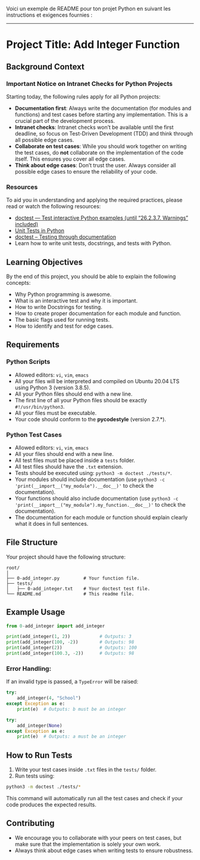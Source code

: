 Voici un exemple de README pour ton projet Python en suivant les instructions et exigences fournies :

---

# Project Title: Add Integer Function

## Background Context

### Important Notice on Intranet Checks for Python Projects

Starting today, the following rules apply for all Python projects:

- **Documentation first**: Always write the documentation (for modules and functions) and test cases before starting any implementation. This is a crucial part of the development process.
- **Intranet checks**: Intranet checks won’t be available until the first deadline, so focus on Test-Driven Development (TDD) and think through all possible edge cases.
- **Collaborate on test cases**: While you should work together on writing the test cases, do **not** collaborate on the implementation of the code itself. This ensures you cover all edge cases.
- **Think about edge cases**: Don’t trust the user. Always consider all possible edge cases to ensure the reliability of your code.

### Resources

To aid you in understanding and applying the required practices, please read or watch the following resources:

- [doctest — Test interactive Python examples (until “26.2.3.7. Warnings” included)](https://docs.python.org/3/library/doctest.html)
- [Unit Tests in Python](https://docs.python.org/3/library/unittest.html)
- [doctest – Testing through documentation](https://realpython.com/python-doctest/)
- Learn how to write unit tests, docstrings, and tests with Python.

## Learning Objectives

By the end of this project, you should be able to explain the following concepts:

- Why Python programming is awesome.
- What is an interactive test and why it is important.
- How to write Docstrings for testing.
- How to create proper documentation for each module and function.
- The basic flags used for running tests.
- How to identify and test for edge cases.

## Requirements

### Python Scripts

- Allowed editors: `vi`, `vim`, `emacs`
- All your files will be interpreted and compiled on Ubuntu 20.04 LTS using Python 3 (version 3.8.5).
- All your Python files should end with a new line.
- The first line of all your Python files should be exactly `#!/usr/bin/python3`.
- All your files must be executable.
- Your code should conform to the **pycodestyle** (version 2.7.*).

### Python Test Cases

- Allowed editors: `vi`, `vim`, `emacs`
- All your files should end with a new line.
- All test files must be placed inside a `tests` folder.
- All test files should have the `.txt` extension.
- Tests should be executed using: `python3 -m doctest ./tests/*`.
- Your modules should include documentation (use `python3 -c 'print(__import__("my_module").__doc__)'` to check the documentation).
- Your functions should also include documentation (use `python3 -c 'print(__import__("my_module").my_function.__doc__)'` to check the documentation).
- The documentation for each module or function should explain clearly what it does in full sentences.

## File Structure

Your project should have the following structure:

```
root/
│
├── 0-add_integer.py         # Your function file.
├── tests/
│   ├── 0-add_integer.txt    # Your doctest test file.
└── README.md                # This readme file.
```

## Example Usage

```python
from 0-add_integer import add_integer

print(add_integer(1, 2))           # Outputs: 3
print(add_integer(100, -2))        # Outputs: 98
print(add_integer(2))              # Outputs: 100
print(add_integer(100.3, -2))      # Outputs: 98
```

### Error Handling:

If an invalid type is passed, a `TypeError` will be raised:

```python
try:
    add_integer(4, "School")
except Exception as e:
    print(e)  # Outputs: b must be an integer

try:
    add_integer(None)
except Exception as e:
    print(e)  # Outputs: a must be an integer
```

## How to Run Tests

1. Write your test cases inside `.txt` files in the `tests/` folder.
2. Run tests using:

```bash
python3 -m doctest ./tests/*
```

This command will automatically run all the test cases and check if your code produces the expected results.

## Contributing

- We encourage you to collaborate with your peers on test cases, but make sure that the implementation is solely your own work.
- Always think about edge cases when writing tests to ensure robustness.
